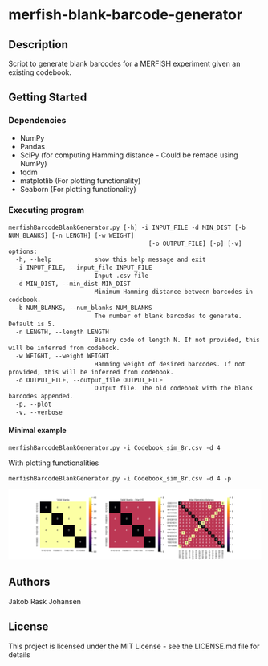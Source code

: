 # merfish-blank-barcode-generator

## Description

Script to generate blank barcodes for a MERFISH experiment given an existing codebook.

## Getting Started

### Dependencies
* NumPy
* Pandas
* SciPy (for computing Hamming distance - Could be remade using NumPy)
* tqdm
* matplotlib (For plotting functionality)
* Seaborn (For plotting functionality)

### Executing program

```
merfishBarcodeBlankGenerator.py [-h] -i INPUT_FILE -d MIN_DIST [-b NUM_BLANKS] [-n LENGTH] [-w WEIGHT]
                                       [-o OUTPUT_FILE] [-p] [-v]
options:
  -h, --help            show this help message and exit
  -i INPUT_FILE, --input_file INPUT_FILE
                        Input .csv file
  -d MIN_DIST, --min_dist MIN_DIST
                        Minimum Hamming distance between barcodes in codebook.
  -b NUM_BLANKS, --num_blanks NUM_BLANKS
                        The number of blank barcodes to generate. Default is 5.
  -n LENGTH, --length LENGTH
                        Binary code of length N. If not provided, this will be inferred from codebook.
  -w WEIGHT, --weight WEIGHT
                        Hamming weight of desired barcodes. If not provided, this will be inferred from codebook.
  -o OUTPUT_FILE, --output_file OUTPUT_FILE
                        Output file. The old codebook with the blank barcodes appended.
  -p, --plot
  -v, --verbose
```
#### Minimal example
```
merfishBarcodeBlankGenerator.py -i Codebook_sim_8r.csv -d 4
```
With plotting functionalities
```
merfishBarcodeBlankGenerator.py -i Codebook_sim_8r.csv -d 4 -p
```
![Plotting example](Plotting_example.png)

## Authors

Jakob Rask Johansen

## License

This project is licensed under the MIT License - see the LICENSE.md file for details
